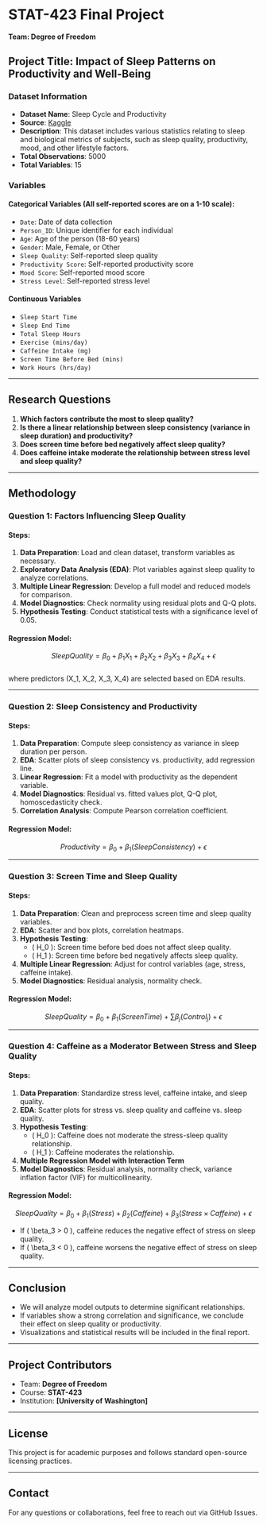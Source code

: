 # **STAT-423 Final Project**  
**Team: Degree of Freedom**  

## **Project Title: Impact of Sleep Patterns on Productivity and Well-Being**  

### **Dataset Information**  
- **Dataset Name**: Sleep Cycle and Productivity  
- **Source**: [Kaggle](https://www.kaggle.com/datasets/adilshamim8/sleep-cycle-and-productivity)  
- **Description**: This dataset includes various statistics relating to sleep and biological metrics of subjects, such as sleep quality, productivity, mood, and other lifestyle factors.
- **Total Observations**: 5000  
- **Total Variables**: 15  
  
### **Variables**  
#### **Categorical Variables** (All self-reported scores are on a 1-10 scale):  
- `Date`: Date of data collection  
- `Person_ID`: Unique identifier for each individual  
- `Age`: Age of the person (18-60 years)  
- `Gender`: Male, Female, or Other  
- `Sleep Quality`: Self-reported sleep quality  
- `Productivity Score`: Self-reported productivity score  
- `Mood Score`: Self-reported mood score  
- `Stress Level`: Self-reported stress level  
  
#### **Continuous Variables**  
- `Sleep Start Time`  
- `Sleep End Time`  
- `Total Sleep Hours`  
- `Exercise (mins/day)`  
- `Caffeine Intake (mg)`  
- `Screen Time Before Bed (mins)`  
- `Work Hours (hrs/day)`  
  
---  
## **Research Questions**  
1. **Which factors contribute the most to sleep quality?**  
2. **Is there a linear relationship between sleep consistency (variance in sleep duration) and productivity?**  
3. **Does screen time before bed negatively affect sleep quality?**  
4. **Does caffeine intake moderate the relationship between stress level and sleep quality?**  
  
---  
## **Methodology**  
### **Question 1: Factors Influencing Sleep Quality**  
#### **Steps**:  
1. **Data Preparation**: Load and clean dataset, transform variables as necessary.  
2. **Exploratory Data Analysis (EDA)**: Plot variables against sleep quality to analyze correlations.  
3. **Multiple Linear Regression**: Develop a full model and reduced models for comparison.  
4. **Model Diagnostics**: Check normality using residual plots and Q-Q plots.  
5. **Hypothesis Testing**: Conduct statistical tests with a significance level of 0.05.  
  
#### **Regression Model**:  
$$ Sleep Quality = \beta_0 + \beta_1 X_1 + \beta_2 X_2 + \beta_3 X_3 + \beta_4 X_4 + \epsilon $$  
where predictors \(X_1, X_2, X_3, X_4\) are selected based on EDA results.  
  
---  
### **Question 2: Sleep Consistency and Productivity**  
#### **Steps**:  
1. **Data Preparation**: Compute sleep consistency as variance in sleep duration per person.  
2. **EDA**: Scatter plots of sleep consistency vs. productivity, add regression line.  
3. **Linear Regression**: Fit a model with productivity as the dependent variable.  
4. **Model Diagnostics**: Residual vs. fitted values plot, Q-Q plot, homoscedasticity check.  
5. **Correlation Analysis**: Compute Pearson correlation coefficient.  
  
#### **Regression Model**:  
$$ Productivity = \beta_0 + \beta_1 (Sleep Consistency) + \epsilon $$  
  
---  
### **Question 3: Screen Time and Sleep Quality**  
#### **Steps**:  
1. **Data Preparation**: Clean and preprocess screen time and sleep quality variables.  
2. **EDA**: Scatter and box plots, correlation heatmaps.  
3. **Hypothesis Testing**:  
   - \( H_0 \): Screen time before bed does not affect sleep quality.  
   - \( H_1 \): Screen time before bed negatively affects sleep quality.  
4. **Multiple Linear Regression**: Adjust for control variables (age, stress, caffeine intake).  
5. **Model Diagnostics**: Residual analysis, normality check.  
  
#### **Regression Model**:  
$$ Sleep Quality = \beta_0 + \beta_1 (Screen Time) + \sum \beta_j (Control_j) + \epsilon $$  
  
---  
### **Question 4: Caffeine as a Moderator Between Stress and Sleep Quality**  
#### **Steps**:  
1. **Data Preparation**: Standardize stress level, caffeine intake, and sleep quality.  
2. **EDA**: Scatter plots for stress vs. sleep quality and caffeine vs. sleep quality.  
3. **Hypothesis Testing**:  
   - \( H_0 \): Caffeine does not moderate the stress-sleep quality relationship.  
   - \( H_1 \): Caffeine moderates the relationship.  
4. **Multiple Regression Model with Interaction Term**  
5. **Model Diagnostics**: Residual analysis, normality check, variance inflation factor (VIF) for multicollinearity.  
  
#### **Regression Model**:  
$$ Sleep Quality = \beta_0 + \beta_1 (Stress) + \beta_2 (Caffeine) + \beta_3 (Stress \times Caffeine) + \epsilon $$  
  
- If \( \beta_3 > 0 \), caffeine reduces the negative effect of stress on sleep quality.  
- If \( \beta_3 < 0 \), caffeine worsens the negative effect of stress on sleep quality.  
  
---  
## **Conclusion**  
- We will analyze model outputs to determine significant relationships.  
- If variables show a strong correlation and significance, we conclude their effect on sleep quality or productivity.  
- Visualizations and statistical results will be included in the final report.  
  
---  
## **Project Contributors**  
- Team: **Degree of Freedom**  
- Course: **STAT-423**  
- Institution: **[University of Washington]**  
  
---  
## **License**  
This project is for academic purposes and follows standard open-source licensing practices.  
  
---  
## **Contact**  
For any questions or collaborations, feel free to reach out via GitHub Issues.  
